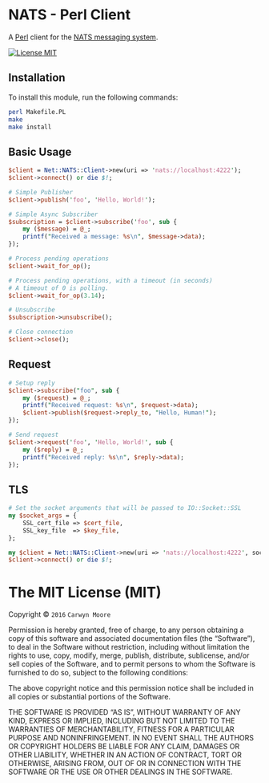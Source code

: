 # NATS - Perl Client
A [Perl](http://www.perl.org) client for the [NATS messaging system](https://nats.io).

[![License MIT](https://img.shields.io/npm/l/express.svg)](http://opensource.org/licenses/MIT)

## Installation

To install this module, run the following commands:
```sh
perl Makefile.PL
make
make install
```

## Basic Usage

```perl
$client = Net::NATS::Client->new(uri => 'nats://localhost:4222');
$client->connect() or die $!;

# Simple Publisher
$client->publish('foo', 'Hello, World!');

# Simple Async Subscriber
$subscription = $client->subscribe('foo', sub {
    my ($message) = @_;
    printf("Received a message: %s\n", $message->data);
});

# Process pending operations
$client->wait_for_op();

# Process pending operations, with a timeout (in seconds)
# A timeout of 0 is polling.
$client->wait_for_op(3.14);

# Unsubscribe
$subscription->unsubscribe();

# Close connection
$client->close();
```

## Request

```perl
# Setup reply
$client->subscribe("foo", sub {
    my ($request) = @_;
    printf("Received request: %s\n", $request->data);
    $client->publish($request->reply_to, "Hello, Human!");
});

# Send request
$client->request('foo', 'Hello, World!', sub {
    my ($reply) = @_;
    printf("Received reply: %s\n", $reply->data);
});
```

## TLS
```perl
# Set the socket arguments that will be passed to IO::Socket::SSL
my $socket_args = {
    SSL_cert_file => $cert_file,
    SSL_key_file  => $key_file,
};

my $client = Net::NATS::Client->new(uri => 'nats://localhost:4222', socket_args => $socket_args);
$client->connect() or die $!;
```

The MIT License (MIT)
=====================

Copyright © `2016` `Carwyn Moore`

Permission is hereby granted, free of charge, to any person
obtaining a copy of this software and associated documentation
files (the “Software”), to deal in the Software without
restriction, including without limitation the rights to use,
copy, modify, merge, publish, distribute, sublicense, and/or sell
copies of the Software, and to permit persons to whom the
Software is furnished to do so, subject to the following
conditions:

The above copyright notice and this permission notice shall be
included in all copies or substantial portions of the Software.

THE SOFTWARE IS PROVIDED “AS IS”, WITHOUT WARRANTY OF ANY KIND,
EXPRESS OR IMPLIED, INCLUDING BUT NOT LIMITED TO THE WARRANTIES
OF MERCHANTABILITY, FITNESS FOR A PARTICULAR PURPOSE AND
NONINFRINGEMENT. IN NO EVENT SHALL THE AUTHORS OR COPYRIGHT
HOLDERS BE LIABLE FOR ANY CLAIM, DAMAGES OR OTHER LIABILITY,
WHETHER IN AN ACTION OF CONTRACT, TORT OR OTHERWISE, ARISING
FROM, OUT OF OR IN CONNECTION WITH THE SOFTWARE OR THE USE OR
OTHER DEALINGS IN THE SOFTWARE.
